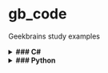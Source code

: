 # gb_code
Geekbrains study examples

<details><summary><b>### C#</b></summary>

#### Примечание:

- Публичный [.gitignore](https://github.com/github/gitignore/blob/main/VisualStudio.gitignore) для vscode.

- Вспомогательный софт: [Microsoft .NET SDK 6.0](https://dotnet.microsoft.com/en-us/download/dotnet/6.0)

###  Установка в Ubuntu 22.04

```sh
sudo apt-get update && \
  sudo apt-get install -y dotnet-sdk-6.0 aspnetcore-runtime-6.0
```

- Инициализировать dotnet-консоль (стартер-пак структуры) в папке с проектом:

```sh
dotnet new console
```

- Запустить проект в консоли:

```sh
dotnet run
```


###  Базовые команды:

- Вывод данных:
```sh 
Console.Write("something");
```

- Считать данные c записью в переменную - Метод ReadLine (по-умолчанию возвращает переменную типа string): 
```sh
Console.Write("something");
string username = Console.ReadLine();
```


- Объявить целочисленную переменную:

```sh
int intA = 7
```

- Объявить тип вещественного числа для переменной (например, для деления с остатком):

```
double intA = 20 ;
double intB = 3 ;
Console.Write(intA / intB);
```

- Случайные числа (возвращает целое число от min до max , или от min до max-1):

```sh
new Random().Next(min,max);

double intA = new Random().Next(1, 10) ;
double intB = new Random().Next(1, 10) ;
Console.Write(intA / intB);
```

- Автоеревод значения переменной в нижний регистр (например, если вводим АНя, вместо аня)

```sh
if(user.ToLower() == "аня")

```

- Очистить консоль перед каждым запуском:

```sh
Console.Clear() ;
```

- Добавить отступ от левого и от верхнего края:

```sh
Console.SetCursorPosition(x,y) ;

```

- Методы конвертирования типа значений в integer:


##### Не обработает пустую строку
```sh
 int.Parse()

```

##### Обработает пустую строку
```sh
Convert.ToInt32()

```


##### Пример конвертации типа переменной в ReadLine():
```sh
int number = Convert.ToInt32(Console.ReadLine()) ;

```
- Множественные условия в цикле (else if):

Конструкция:

```sh
if (... something ...)
(
... make this .... ;
)
else if (...1st  other some ... ) 
(
... make that ... ;
)
else if (... 2nd other some ... ) 
( 
... make that ... ;
)
else 
(
... make different ... ;
)

```

- Цикл for:

Конструкция:

```sh
for (int i = -N ; i <= N ; i++)
{
Console.WriteLine(i);
}
```

- Остаток от деления = символ % ( в примере ниже - остаток от деления на 10)

```sh
if ( 99 < number && number < 1000) 
{
    Console.WriteLine($"{number%10} - последняя цифра в числе {number}") ;
}
```

- Вывод с отступом в табуляцию "\t":

```sh
{
    Console.Write(i + "\t");

}

```
- Функция Math.Abs - возвращает абсолютное значение от числа 

```sh

int number = Math.Abs(Convert.ToInt32(...)

```

- Структура функции:

```sh

         _тип_данных_    _название_функции_  (_принимаемые параметры_)

	{
          _Тело функции
	}
```

```sh

//Функция берет заданное число, считает сумму от 1 до числа и выводит результат

int SumNumbers(int a)
{
	int sum = 0 ;
	
	for (int i =1; i <= a ; i++)
	{
	sum += i;
	}

	return sum ; //оператор перехода - принудительно завершает функцию и возвращает значение 
}
```
- Синтаксис переменных для обработки массивов включает квадратные скобки: int[]

```sh
int[] newArray = new int[sizeArray] ; // массив newArray обрабатывает  одну ячкйку памяти со значениями переменной sizeArray

```

- Пример функции ддя заполнения массива случайными числами 
```sh
// Определяет размерность массива, и диапазон значений,  начальный и конечный элементы для Random

int[] generateArray (int sizeArray , int leftRange , int rightRange)
{
int[] newArray = new int[sizeArray] ;
Random rand = new Random() ;

// Цикл для заполнения массива случайными числами из указанного диапазона

for (int i = 0 ; i < newArray.Length ; i++)
    {
        newArray[i] = rand.Next(leftRange , rightRange + 1) ; // т к rand не обработает правое значение диапазона
    }
    return newArray ;
}

// Вызов функции:

int[] array = generateArray(10 , -9 ,9) ;


```
- Оператор условного null-значения ( ? ) 

```sh
string? ...
// Позволяет, например, обработать в коде null-строку, не выводя ошибок
```

- Модификаторы:

Позволяют возвращать несколько значений из функции.
Могут вызываться сразу внутри функций.

Фактически передают значимый тип данных по ссылке:

```sh
void sumOfNegativeAndPositive(int[] array, out int sumPositive, out int sumNegative)

// Для обработки внутри функции, значения модификаторов должны быть явно объявлены:
    sumPositive = 0 ;
    sumNegative = 0 ;

// Вызов функции:

 sumOfNegativeAndPositive(array, out int sumP, out int sumN);


System.Console.WriteLine($"\nСумма положительных: {sumP}") ;
System.Console.WriteLine($"\nСумма отрицательных: {sumN}") ;
```
</details>

<details><summary><b>### Python</b></summary>

#### Примечание:

Python - язык с динамически определяемыми типами данных - сам их оопрелеляет при запуске кода -  это влияет на его скорость


Запуск кода а cli :

```sh
python3 tmp.py

```

Запуск кода а VSCode - Ctrl + F5 / Run & debug (gui) :


Переменные с объявленным и пустым (none) и строковым (" " ; ' ') значением:

```sh
n = 6
n = none
n = "somestring"
n = 'something'
```

- Интерполяция - получение сложной строки из нескольких простых:
  Конструкцтя f "{var1} - (var2) - ..."

Пример:
```sh
a = 6
b = 7.42
c = "somestring"

print (f"{a} - {b} - {c}")
```
Ввод данных (по-умолчанию тип string):

```sh
#a = input()
#a = input("Введите строку: ")
a = int(input("Введите число: "))
print(a)
```

Приведение типов данных:
```sh
c = 5.86
print(c)
#меняем тип переменной на int
n = int(c)
print(n)

#Подсветить типы двнных (type) в выводе:
print(type(c))
print(type(n))

```

Округление по числу знаков после запятой round(число, кол-во знаеов после ,)

```sh
a = 7.86672162
b = 5.42767261

print(round(a*b, 3))
```
- Условия if / then / else - управляющие конструкции.
- Сложные условия описываются логическими И - and / ИЛИ - or
- 
Пример:
```sh
username = input('Введите имя: ')

if username == 'Маша' or username == 'Mawa':
    print("Ура, это же МАША!")

elif username == 'Марина':
    print("Я так ждала Вас, Марина!")

elif username == 'Ильнар':
    print('Ильнар - топ)')

else:
    print('Привет, ', username)
```

Цикл while - выполняем до тех пор пока:

Пример:

```sh
n = 423
sum = 0

while n > 0:
    x=n % 10
    sum = sum + x
    n = n // 10
print("Сумма элементов числа = " , sum)

```

Прерывание цикла - break

Пример:
```sh
i = 6
while i < 5:
    if i == 3:
        break
    i = i + 1
else:
    print("Пожалуй")
    print('хватит )')

print(i)
```

- Метод флажка flag = true / false:

Пример: 
```sh
n = int(input("Введите число: "))
flag = True
i = 2

while flag:
     # если остаток при делении числа п на 1 равен 0
    if n % i == 0:
        flag = False
        print(i)
# делитьель числа не может превышать введенное введенное число деленое на 2
    elif i > n // 2: 
        print(n)
        flag = False
    i += 1
```
</details>
